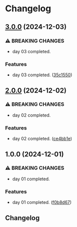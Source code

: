 # Changelog

## [3.0.0](https://github.com/sergiorgiraldo/AdventOfCode2024/compare/v2.0.0...v3.0.0) (2024-12-03)


### ⚠ BREAKING CHANGES

* day 03 completed.

### Features

* day 03 completed. ([35c1550](https://github.com/sergiorgiraldo/AdventOfCode2024/commit/35c15502dc2a3ffbb394aab1e0240de839eecff9))

## [2.0.0](https://github.com/sergiorgiraldo/AdventOfCode2024/compare/v1.0.0...v2.0.0) (2024-12-02)

### ⚠ BREAKING CHANGES

* day 02 completed.

### Features

* day 02 completed. ([ce4bb1e](https://github.com/sergiorgiraldo/AdventOfCode2024/commit/ce4bb1ef3cc10341c8a6b513c6a4db7a2fa399df))

## 1.0.0 (2024-12-01)

### ⚠ BREAKING CHANGES

* day 01 completed.

### Features

* day 01 completed. ([f0b8d67](https://github.com/sergiorgiraldo/AdventOfCode2024/commit/f0b8d6789308dac40f190c9990b6a27290934f9e))

## Changelog
